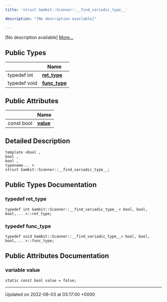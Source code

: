 ```yaml
---
title: 'struct Gambit::Scanner::__find_variadic_type__'

description: "[No description available]"

---
```









[No description available] [More...](#detailed-description)

## Public Types

|                | Name           |
| -------------- | -------------- |
| typedef int | **[ret_type](/documentation/code/main/classes/structgambit_1_1scanner_1_1____find__variadic__type____/#typedef-ret-type)**  |
| typedef void | **[func_type](/documentation/code/main/classes/structgambit_1_1scanner_1_1____find__variadic__type____/#typedef-func-type)**  |

## Public Attributes

|                | Name           |
| -------------- | -------------- |
| const bool | **[value](/documentation/code/main/classes/structgambit_1_1scanner_1_1____find__variadic__type____/#variable-value)**  |

## Detailed Description

```
template <bool ,
bool ,
bool ,
typename... >
struct Gambit::Scanner::__find_variadic_type__;
```

## Public Types Documentation

### typedef ret_type

```
typedef int Gambit::Scanner::__find_variadic_type__< bool, bool, bool,... >::ret_type;
```


### typedef func_type

```
typedef void Gambit::Scanner::__find_variadic_type__< bool, bool, bool,... >::func_type;
```


## Public Attributes Documentation

### variable value

```
static const bool value = false;
```


-------------------------------

Updated on 2022-08-03 at 03:17:00 +0000